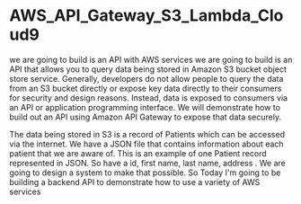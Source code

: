 # AWS_API_Gateway_S3_Lambda_Cloud9
we are going to build is an API with AWS services
we are going to build is an API that allows you to query data being stored in Amazon S3 bucket object store service.  Generally, developers do not allow people to query the data from an S3 bucket directly or expose key data directly to their consumers for security and design reasons. Instead, data is exposed to consumers via an API or application programming interface.  We will demonstrate how to build out an API using Amazon API Gateway to expose that data securely.

The data being stored in S3 is a record of Patients which can be accessed via the internet.  We have a JSON file that contains information about each patient that we are aware of. This is an example of one Patient record represented in JSON. So have a id, first name, last name, address . We are going to design a system to make that possible. 
So Today I'm  going to be building a backend API to demonstrate how to use a variety of AWS services

